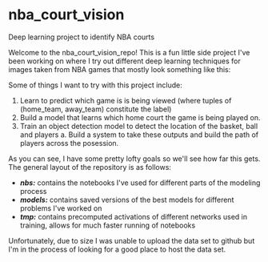 # nba_court_vision
Deep learning project to identify NBA courts

Welcome to the nba_court_vision_repo! This is a fun little side project I've been working on where I try out different deep learning techniques for images taken from NBA games that mostly look something like this:

Some of things I want to try with this project include:
  1. Learn to predict which game is is being viewed (where tuples of (home_team, away_team) constitute the label)
  2. Build a model that learns which home court the game is being played on.
  3. Train an object detection model to detect the location of the basket, ball and players 
    a. Build a system to take these outputs and build the path of players across the posession.
    
As you can see, I have some pretty lofty goals so we'll see how far this gets. The general layout of the repository is as follows:
* ***nbs:*** contains the notebooks I've used for different parts of the modeling process
* ***models:*** contains saved versions of the best models for different problems I've worked on
* ***tmp:*** contains precomputed activations of different networks used in training, allows for much faster running of notebooks

Unfortunately, due to size I was unable to upload the data set to github but I'm in the process of looking for a good place to host the data set.
